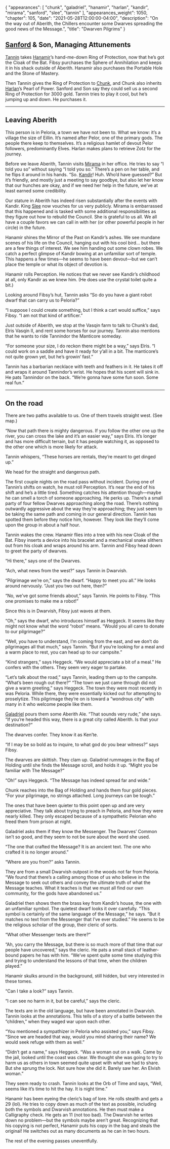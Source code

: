 {
    "appearances": [
        "chunk",
        "galadriel",
        "hanamir",
        "harlan",
        "kandir",
        "mirama",
        "sanford",
        "slee",
        "tannin"
    ],
    "appearances_weight": 1050,
    "chapter": 105,
    "date": "2021-05-28T12:00:00-04:00",
    "description": "On the way out of Aberith, the Chillers encounter some Dwarves spreading the good news of the Message.",
    "title": "Dwarven Pilgrims"
}

## [Sanford](/characters/sanford/) & Son, Managing Attunements

[Tannin](/characters/tannin/) takes [Hanamir](/characters/hanamir/)’s hand-me-down Ring of Protection, now that he’s got the Cloak of the Bat. Fibsy purchases the Sphere of Annihilation and keeps it in his shack outside of Aberith. Hanamir also purchases the Portable Hole and the Stone of Mastery. 

Then Tannin gives the Ring of Protection to [Chunk](/characters/chunk/), and Chunk also inherits [Harlan](/characters/harlan/)’s Pearl of Power. Sanford and Son say they could sell us a second Ring of Protection for 3000 gold. Tannin tries to play it cool, but he’s jumping up and down. He purchases it.

---

## Leaving Aberith

This person is in Peloria, a town we have not been to. What we know: it’s a village the size of Eillin. It’s named after Pelor, one of the primary gods. The people there keep to themselves. It’s a religious hamlet of devout Pelor followers, predominantly Elves. Harlan makes plans to retrieve Zotz for the journey.

Before we leave Aberith, Tannin visits [Mirama](/characters/mirama/) in her office. He tries to say “I told you so” without saying “I told you so.” There’s a pen on her table, and he flips it around in his hands. “So. [Kandir](/characters/kandir/)! Huh. Who’d have guessed?” But it’s friendly, and mostly just a meeting to say goodbye, but also let her know that our hunches are okay, and if we need her help in the future, we’ve at least earned some credibility.

Our stature in Aberith has indeed risen substantially after the events with Kandir. King [Slee](/characters/slee/) now vouches for us very publicly. Mirama is embarrassed that this happened and is tasked with some additional responsibilities as they figure out how to rebuild the Council. She is grateful to us all. We all have a couple favors we can call in with her (or other powerful people in her circle) in the future. 

Hanamir shines the Mirror of the Past on Kandir’s ashes. We see mundane scenes of his life on the Council, hanging out with his cool bird… but there are a few things of interest. We see him handing out some clown robes. We catch a perfect glimpse of Kandir bowing at an unfamiliar sort of temple. This happens a few times—he seems to have been devout—but we can’t place the temple or what its object of devotion is. 

Hanamir rolls Perception. He notices that we never see Kandir’s childhood at all, only Kandir as we knew him. (He does use the crystal toilet quite a bit.) 

Looking around Fibsy’s hut, Tannin asks “So do you have a giant robot dwarf that can carry us to Peloria?”

“I suppose I could create something, but I think a cart would suffice,” says Fibsy. “I am not that kind of artificer.”

Just outside of Aberith, we stop at the Vasqin farm to talk to Chunk’s dad, Elris Vasqin II, and rent some horses for our journey. Tannin also mentions that he wants to ride Tannindor the Manticore someday. 

“For someone your size, I do reckon there might be a way,” says Elris. “I could work on a saddle and have it ready for y’all in a bit. The manticore’s not quite grown yet, but he’s growin’ fast.”

Tannin has a barbarian necklace with teeth and feathers in it. He takes it off and wraps it around Tannindor’s wrist. He hopes that his scent will sink in. He pats Tannindor on the back. “We’re gonna have some fun soon. Some real fun.”

---

## On the road

There are two paths available to us. One of them travels straight west. (See map.) 

“Now that path there is mighty dangerous. If you follow the other one up the river, you can cross the lake and it’s an easier way,” says Elris. It’s longer and has more difficult terrain, but it has people watching it, as opposed to the other one which is more likely for attack. 

Tannin whispers, “These horses are rentals, they’re meant to get dinged up.”

We head for the straight and dangerous path.

The first couple nights on the road pass without incident. During one of Tannin’s shifts on watch, he must roll Perception. It’s near the end of his shift and he’s a little tired. Something catches his attention though—maybe he can smell a torch of someone approaching. He perks up. There’s a small party of four fellow Dwarves approaching along the road. There’s nothing outwardly aggressive about the way they’re approaching; they just seem to be taking the same path and coming in our general direction. Tannin has spotted them before they notice him, however. They look like they’ll come upon the group in about a half hour. 

Tannin wakes the crew. Hanamir flies into a tree with his new Cloak of the Bat. Fibsy inserts a device into his bracelet and a mechanical snake slithers out from his cloak and wraps around his arm. Tannin and Fibsy head down to greet the party of dwarves.

“Hi there,” says one of the Dwarves. 

“Ach, what news from the west?” says Tannin in Dwarvish. 

“Pilgrimage we’re on,” says the dwarf. “Happy to meet you all.” He looks around nervously. “Just you two out here, then?”

“No, we’ve got some friends about,” says Tannin. He points to Fibsy. “This one promises to make me a robot!”

Since this is in Dwarvish, Fibsy just waves at them. 

“Oh,” says the dwarf, who introduces himself as Heggeck. It seems like they might not know what the word “robot” means. “Would you all care to donate to our pilgrimage?”

“Well, you have to understand, I’m coming from the east, and we don’t do pilgrimages all that much,” says Tannin. “But if you’re looking for a meal and a warm place to rest, you can head up to our campsite.”

“Kind strangers,” says Heggeck. “We would appreciate a bit of a meal.” He confers with the others. They seem very eager to partake.

“Let’s talk about the road,” says Tannin, leading them up to the campsite. “What’s been rough out there?”
“The town we just came through did not give a warm greeting,” says Heggeck. The town they were most recently in was Peloria. While there, they were essentially kicked out for attempting to proselytize. This pilgrimage they’re on is toward a “wondrous city” with many in it who welcome people like them. 

[Galadriel](/characters/galadriel/) pours them some Aberith Ale. “That sounds very rude,” she says. “If you’re headed this way, there is a great city called Aberith. Is that your destination?”

The dwarves confer. They know it as Ken’te.

“If I may be so bold as to inquire, to what god do you bear witness?” says Fibsy.

The dwarves are skittish. They clam up. Galadriel rummages in the Bag of Holding until she finds the Message scroll, and holds it up. “Might you be familiar with The Message?”

“Oh!” says Heggeck. “The Message has indeed spread far and wide.” 

Chunk reaches into the Bag of Holding and hands them four gold pieces. “For your pilgrimage, no strings attached. Long journeys can be tough.”

The ones that have been quieter to this point open up and are very appreciative. They talk about trying to preach in Peloria, and how they were nearly killed. They only escaped because of a sympathetic Pelorian who freed them from prison at night. 

Galadriel asks them if they know the Messenger. The Dwarves’ Common isn’t so good, and they seem to not be sure about the word she used. 

“The one that crafted the Message? It is an ancient text. The one who crafted it is no longer around.”

“Where are you from?” asks Tannin.

They are from a small Dwarvish outpost in the woods not far from Peloria. “We found that there’s a calling among those of us who believe in the Message to seek out others and convey the ultimate truth of what the Message teaches. What it teaches is that we must all find our own community, for the gods have abandoned us.” 

Galadriel then shows them the brass key from Kandir’s house, the one with an unfamiliar symbol. The quietest dwarf looks it over carefully. “This symbol is certainly of the same language of the Message,” he says. “But it matches no text from the Messenger that I’ve ever studied.” He seems to be the religious scholar of the group, their cleric of sorts. 

“What other Messenger texts are there?”

“Ah, you carry the Message, but there is so much more of that time that our people have uncovered,” says the cleric. He pats a small stack of leather-bound papers he has with him. “We’ve spent quite some time studying this and trying to understand the lessons of that time, when the children played.” 

Hanamir skulks around in the background, still hidden, but very interested in these tomes.

“Can I take a look?” says Tannin.

“I can see no harm in it, but be careful,” says the cleric. 

The texts are in the old language, but have been annotated in Dwarvish. Tannin looks at the annotations. This tells of a story of a battle between the “children,” when they waged war upon each other. 

“You mentioned a sympathizer in Peloria who assisted you,” says Fibsy. “Since we are headed that way, would you mind sharing their name? We would seek refuge with them as well.”

“Didn’t get a name,” says Heggeck. “Was a woman out on a walk. Came by the jail, looked until the coast was clear. We thought she was going to try to harm us as others in town seemed quite upset with what we had to share. But she sprung the lock. Not sure how she did it. Barely saw her. An Elvish woman.”

They seem ready to crash. Tannin looks at the Orb of Time and says, “Well, seems like it’s time to hit the hay. It is night time.”

Hanamir has been eyeing the cleric’s bag of lore. He rolls stealth and gets a 29 (lol). He tries to copy down as much of the text as possible, including both the symbols and Dwarvish annotations. He then must make a Calligraphy check. He gets an 11 (not too bad). The Dwarvish he writes down no problem—but the symbols maybe aren’t great. Recognizing that his copying is not perfect, Hanamir puts his copy in the bag and steals the original! He switches out as many documents as he can in two hours. 

The rest of the evening passes uneventfully.

